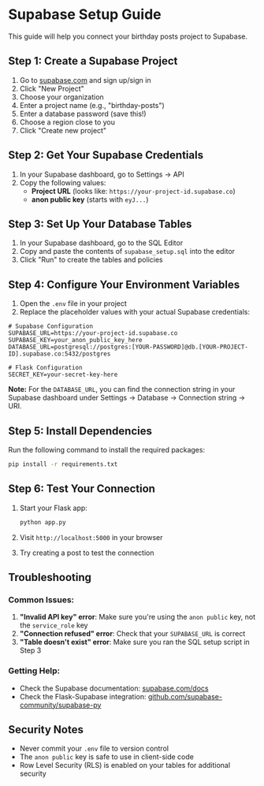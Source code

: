 # Supabase Setup Guide

This guide will help you connect your birthday posts project to Supabase.

## Step 1: Create a Supabase Project

1. Go to [supabase.com](https://supabase.com) and sign up/sign in
2. Click "New Project"
3. Choose your organization
4. Enter a project name (e.g., "birthday-posts")
5. Enter a database password (save this!)
6. Choose a region close to you
7. Click "Create new project"

## Step 2: Get Your Supabase Credentials

1. In your Supabase dashboard, go to Settings → API
2. Copy the following values:
   - **Project URL** (looks like: `https://your-project-id.supabase.co`)
   - **anon public key** (starts with `eyJ...`)

## Step 3: Set Up Your Database Tables

1. In your Supabase dashboard, go to the SQL Editor
2. Copy and paste the contents of `supabase_setup.sql` into the editor
3. Click "Run" to create the tables and policies

## Step 4: Configure Your Environment Variables

1. Open the `.env` file in your project
2. Replace the placeholder values with your actual Supabase credentials:

```env
# Supabase Configuration
SUPABASE_URL=https://your-project-id.supabase.co
SUPABASE_KEY=your_anon_public_key_here
DATABASE_URL=postgresql://postgres:[YOUR-PASSWORD]@db.[YOUR-PROJECT-ID].supabase.co:5432/postgres

# Flask Configuration
SECRET_KEY=your-secret-key-here
```

**Note:** For the `DATABASE_URL`, you can find the connection string in your Supabase dashboard under Settings → Database → Connection string → URI.

## Step 5: Install Dependencies

Run the following command to install the required packages:

```bash
pip install -r requirements.txt
```

## Step 6: Test Your Connection

1. Start your Flask app:

   ```bash
   python app.py
   ```

2. Visit `http://localhost:5000` in your browser
3. Try creating a post to test the connection

## Troubleshooting

### Common Issues:

1. **"Invalid API key" error**: Make sure you're using the `anon public` key, not the `service_role` key
2. **"Connection refused" error**: Check that your `SUPABASE_URL` is correct
3. **"Table doesn't exist" error**: Make sure you ran the SQL setup script in Step 3

### Getting Help:

- Check the Supabase documentation: [supabase.com/docs](https://supabase.com/docs)
- Check the Flask-Supabase integration: [github.com/supabase-community/supabase-py](https://github.com/supabase-community/supabase-py)

## Security Notes

- Never commit your `.env` file to version control
- The `anon public` key is safe to use in client-side code
- Row Level Security (RLS) is enabled on your tables for additional security
